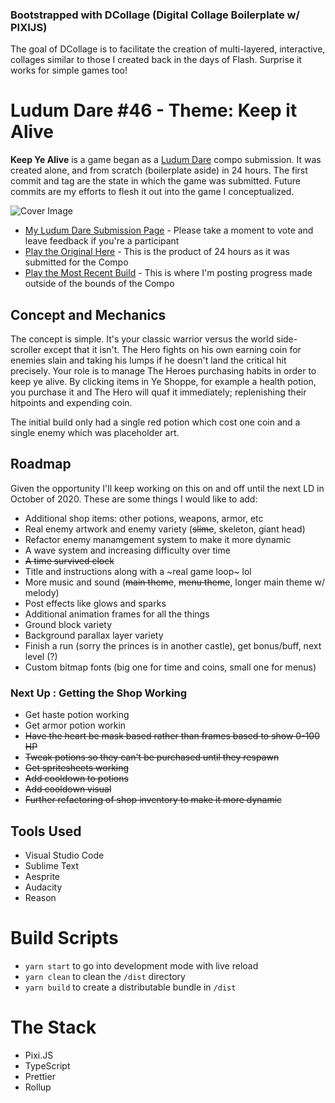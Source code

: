 ### Bootstrapped with DCollage (Digital Collage Boilerplate w/ PIXIJS)

The goal of DCollage is to facilitate the creation of multi-layered, interactive, collages similar to those I created back in the days of Flash. Surprise it works for simple games too!

# Ludum Dare #46 - Theme: Keep it Alive

**Keep Ye Alive** is a game began as a [Ludum Dare](https://ldjam.com/events/ludum-dare/46) compo submission. It was created alone, and from scratch (boilerplate aside) in 24 hours. The first commit and tag are the state in which the game was submitted. Future commits are my efforts to flesh it out into the game I conceptualized.

![Cover Image](https://jrvisuals.com/games/ld46-latest/github-images/keepyealivecover.jpg)

- [My Ludum Dare Submission Page](https://ldjam.com/events/ludum-dare/46/keep-ye-alive) - Please take a moment to vote and leave feedback if you're a participant
- [Play the Original Here](https://www.jrvisuals.com/games/ld46/) - This is the product of 24 hours as it was submitted for the Compo
- [Play the Most Recent Build](https://www.jrvisuals.com/games/ld46-latest/) - This is where I'm posting progress made outside of the bounds of the Compo

## Concept and Mechanics

The concept is simple. It's your classic warrior versus the world side-scroller except that it isn't. The Hero fights on his own earning coin for enemies slain and taking his lumps if he doesn't land the critical hit precisely. Your role is to manage The Heroes purchasing habits in order to keep ye alive. By clicking items in Ye Shoppe, for example a health potion, you purchase it and The Hero will quaf it immediately; replenishing their hitpoints and expending coin.

The initial build only had a single red potion which cost one coin and a single enemy which was placeholder art.

## Roadmap

Given the opportunity I'll keep working on this on and off until the next LD in October of 2020. These are some things I would like to add:

- Additional shop items: other potions, weapons, armor, etc
- Real enemy artwork and enemy variety (~~slime~~, skeleton, giant head)
- Refactor enemy manamgement system to make it more dynamic
- A wave system and increasing difficulty over time
- ~~A time survived clock~~
- Title and instructions along with a ~real game loop~ lol
- More music and sound (~~main theme~~, ~~menu theme~~, longer main theme w/ melody)
- Post effects like glows and sparks
- Additional animation frames for all the things
- Ground block variety
- Background parallax layer variety
- Finish a run (sorry the princes is in another castle), get bonus/buff, next level (?)
- Custom bitmap fonts (big one for time and coins, small one for menus)

### Next Up : Getting the Shop Working

- Get haste potion working
- Get armor potion workin
- ~~Have the heart be mask based rather than frames based to show 0-100 HP~~
- ~~Tweak potions so they can't be purchased until they respawn~~
- ~~Get spritesheets working~~
- ~~Add cooldown to potions~~
- ~~Add cooldown visual~~
- ~~Further refactoring of shop inventory to make it more dynamic~~

## Tools Used

- Visual Studio Code
- Sublime Text
- Aesprite
- Audacity
- Reason

# Build Scripts

- `yarn start` to go into development mode with live reload
- `yarn clean` to clean the `/dist` directory
- `yarn build` to create a distributable bundle in `/dist`

# The Stack

- Pixi.JS
- TypeScript
- Prettier
- Rollup

